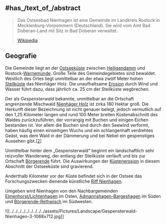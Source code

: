 ## #has_/text_of_/abstract 

> Das Ostseebad Nienhagen ist eine Gemeinde im Landkreis Rostock in Mecklenburg-Vorpommern (Deutschland). Sie wird vom Amt Bad Doberan-Land mit Sitz in Bad Doberan verwaltet.
>
> [Wikipedia](https://de.wikipedia.org/wiki/Nienhagen%20(Landkreis%20Rostock))

## Geografie

Die Gemeinde liegt an der [Ostseeküste](https://de.wikipedia.org/wiki/Ostsee "Ostsee") zwischen [Heiligendamm](https://de.wikipedia.org/wiki/Heiligendamm) und Rostock-[Warnemünde](https://de.wikipedia.org/wiki/Warnem%C3%BCnde "Warnemünde"). Große Teile des Gemeindegebietes sind bewaldet. Westlich des Ortes liegt unmittelbar an der etwa zwölf Meter hohen [Steilküste](https://de.wikipedia.org/wiki/Steilk%C3%BCste "Steilküste") das Nienhäger Holz. Die unaufhaltsame [Erosion](https://de.wikipedia.org/wiki/Erosion_(Geologie)#Abrasion_(marine_Erosion) "Erosion (Geologie)") durch Wind und Wasser führt dazu, dass jährlich ca. 25 cm der Steilküste wegbrechen.

Der als _Gespensterwald_ bekannte, unmittelbar an die Ortschaft angrenzende Mischwald [Nienhäger Holz](https://de.wikipedia.org/w/index.php?title=Nienh%C3%A4ger_Holz&action=edit&redlink=1 "Nienhäger Holz (Seite nicht vorhanden)") ist zirka 180 Hektar groß. Die Herkunft dieser Bezeichnung ist nicht genauer belegt, jedoch vermutlich auf den 1,25 Kilometer langen und rund 100 Meter breiten Küstenabschnitt des Waldes zurückzuführen, der vorrangig mit Buchen und einigen Eichen bestanden ist. Vor allem die Buchen sind durch den Seewind verformt, haben häufig einen einseitigen Wuchs und ein schlangenhaft verdrehtes Geäst, was dem Wald in der Dämmerung und bei Nebel ein gespenstiges Aussehen gibt.[[2]](https://de.wikipedia.org/wiki/Nienhagen_%28Landkreis_Rostock%29#cite_note-2)

Unmittelbar hinter dem „Gespensterwald“ beginnt ein landschaftlich sehr reizvoller Wanderweg, der entlang der Steilküste verläuft und bis zur Ortschaft [Börgerende](https://de.wikipedia.org/wiki/B%C3%B6rgerende "Börgerende") führt. Die Auswirkungen der [Küstenerosion](https://de.wikipedia.org/wiki/K%C3%BCstenerosion "Küstenerosion") in diesem Abschnitt der Ostseeküste sind gravierend.

Anderthalb Kilometer vor der Küste befindet sich in der Ostsee das Forschungszwecken dienende künstliche [Riff Nienhagen](https://de.wikipedia.org/wiki/Riff_Nienhagen "Riff Nienhagen").

Umgeben wird Nienhagen von den Nachbargemeinden [Elmenhorst/Lichtenhagen](https://de.wikipedia.org/wiki/Elmenhorst/Lichtenhagen "Elmenhorst/Lichtenhagen") im Osten, [Admannshagen-Bargeshagen](https://de.wikipedia.org/wiki/Admannshagen-Bargeshagen "Admannshagen-Bargeshagen") im Süden und [Börgerende-Rethwisch](https://de.wikipedia.org/wiki/B%C3%B6rgerende-Rethwisch "Börgerende-Rethwisch") im Südwesten.

![[../../../../../../../../../assets/Pictures/Landscape/Gespensterwald-Nienhagen-3-1068x712.jpg]]